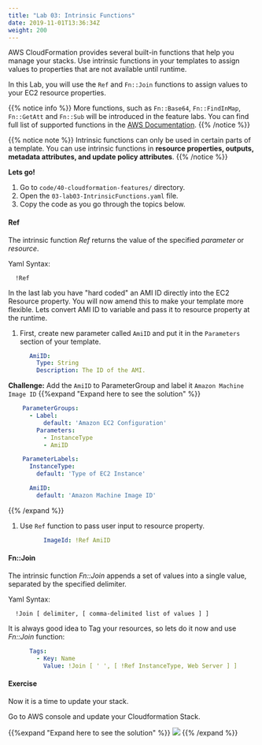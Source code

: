 ```yaml
---
title: "Lab 03: Intrinsic Functions"
date: 2019-11-01T13:36:34Z
weight: 200
---
```

  
AWS CloudFormation provides several built-in functions that help you manage your stacks. Use intrinsic functions in 
your templates to assign values to properties that are not available until runtime.

In this Lab, you will use the `Ref` and `Fn::Join` functions to assign values to your EC2 resource properties. 

{{% notice info %}}
More functions, such as `Fn::Base64`, `Fn::FindInMap`, `Fn::GetAtt` and `Fn::Sub` will be introduced in the feature labs.
You can find full list of supported functions in the
[AWS Documentation](https://docs.aws.amazon.com/AWSCloudFormation/latest/UserGuide/intrinsic-function-reference.html).
{{% /notice %}}

{{% notice note %}} 
Intrinsic functions can only be used in certain parts of a template. You can use intrinsic functions in 
**resource properties, outputs, metadata attributes, and update policy attributes**.
{{% /notice %}}

**Lets go!**

1. Go to `code/40-cloudformation-features/` directory.
1. Open the `03-lab03-IntrinsicFunctions.yaml` file.
1. Copy the code as you go through the topics below.

#### Ref <a id="ref"></a>
The intrinsic function _Ref_ returns the value of the specified _parameter_ or _resource_.

Yaml Syntax:
```
  !Ref
```

In the last lab you have "hard coded" an AMI ID directly into the EC2 Resource property. You will now amend this to make your 
template more flexible. Lets convert AMI ID to variable and pass it to resource property at the runtime.

1. First, create new parameter called `AmiID` and put it in the `Parameters` section of your template.
```yaml
      AmiID:
        Type: String
        Description: The ID of the AMI.
```
**Challenge:**
Add the `AmiID` to ParameterGroup and label it `Amazon Machine Image ID`
{{%expand "Expand here to see the solution" %}}
```yaml
    ParameterGroups:
      - Label:
          default: 'Amazon EC2 Configuration'
        Parameters:
          - InstanceType
          - AmiID

    ParameterLabels:
      InstanceType:
        default: 'Type of EC2 Instance'

      AmiID:
        default: 'Amazon Machine Image ID'
```
{{% /expand %}}

1. Use `Ref` function to pass user input to resource property.
```yaml
          ImageId: !Ref AmiID
```

#### Fn::Join <a id="join"></a>
The intrinsic function _Fn::Join_ appends a set of values into a single value, separated by the specified delimiter.

Yaml Syntax:
```
  !Join [ delimiter, [ comma-delimited list of values ] ]
```

It is always good idea to Tag your resources, so lets do it now and use _Fn::Join_ function:

```yaml
      Tags:
        - Key: Name
          Value: !Join [ ' ', [ !Ref InstanceType, Web Server ] ]
```

#### Exercise

Now it is a time to update your stack. 

Go to AWS console and update your Cloudformation Stack.

{{%expand "Expand here to see the solution" %}}
![](/40-cloudformation-features/update-1.gif)
{{% /expand %}}
